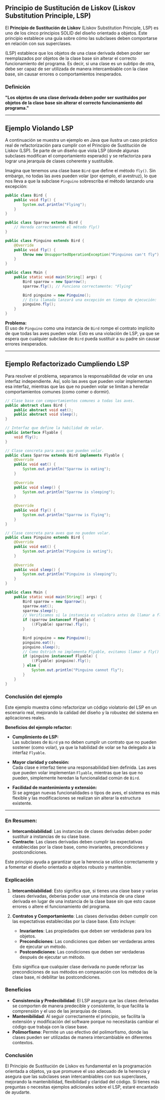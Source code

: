 ## Principio de Sustitución de Liskov (Liskov Substitution Principle, LSP)


El **Principio de Sustitución de Liskov** (Liskov Substitution Principle, LSP) es uno de los cinco principios SOLID del diseño orientado a objetos. Este principio establece una guía sobre cómo las subclases deben comportarse en relación con sus superclases. 

(LSP) establece que los objetos de una clase derivada deben poder ser reemplazados por objetos de la clase base sin alterar el correcto funcionamiento del programa. Es decir, si una clase es un subtipo de otra, debe ser capaz de ser utilizada de manera intercambiable con la clase base, sin causar errores o comportamientos inesperados.

### Definición

**"Los objetos de una clase derivada deben poder ser sustituidos por objetos de la clase base sin alterar el correcto funcionamiento del programa."**

---

## Ejemplo Violando LSP

A continuación se muestra un ejemplo en Java que ilustra un caso práctico real de refactorización para cumplir con el Principio de Sustitución de Liskov (LSP). Se parte de un diseño que viola LSP (donde algunas subclases modifican el comportamiento esperado) y se refactoriza para lograr una jerarquía de clases coherente y sustituible.

Imagina que tenemos una clase base `Bird` que define el método `fly()`. Sin embargo, no todas las aves pueden volar (por ejemplo, el avestruz), lo que nos lleva a que la subclase `Pinguino` sobrescriba el método lanzando una excepción:

```java
public class Bird {
    public void fly() {
        System.out.println("Flying");
    }
}

public class Sparrow extends Bird {
    // Hereda correctamente el método fly()
}

public class Pinguino extends Bird {
    @Override
    public void fly() {
        throw new UnsupportedOperationException("Pinguinos can't fly");
    }
}

public class Main {
    public static void main(String[] args) {
        Bird sparrow = new Sparrow();
        sparrow.fly(); // Funciona correctamente: "Flying"

        Bird pinguino = new Pinguino();
        // Esta llamada lanzará una excepción en tiempo de ejecución:
        pinguino.fly();
    }
}
```

**Problema:**  
El uso de `Pinguino` como una instancia de `Bird` rompe el contrato implícito de que todas las aves pueden volar. Esto es una violación de LSP, ya que se espera que cualquier subclase de `Bird` pueda sustituir a su padre sin causar errores inesperados.

---

## Ejemplo Refactorizado Cumpliendo LSP

Para resolver el problema, separamos la responsabilidad de volar en una interfaz independiente. Así, solo las aves que pueden volar implementan esa interfaz, mientras que las que no pueden volar se limitan a heredar comportamientos comunes (como comer o dormir).

```java
// Clase base con comportamientos comunes a todas las aves.
public abstract class Bird {
    public abstract void eat();
    public abstract void sleep();
}

// Interfaz que define la habilidad de volar.
public interface Flyable {
    void fly();
}

// Clase concreta para aves que pueden volar.
public class Sparrow extends Bird implements Flyable {
    @Override
    public void eat() {
        System.out.println("Sparrow is eating");
    }
    
    @Override
    public void sleep() {
        System.out.println("Sparrow is sleeping");
    }
    
    @Override
    public void fly() {
        System.out.println("Sparrow is flying");
    }
}

// Clase concreta para aves que no pueden volar.
public class Pinguino extends Bird {
    @Override
    public void eat() {
        System.out.println("Pinguino is eating");
    }
    
    @Override
    public void sleep() {
        System.out.println("Pinguino is sleeping");
    }
}

public class Main {
    public static void main(String[] args) {
        Bird sparrow = new Sparrow();
        sparrow.eat();
        sparrow.sleep();
        // Verificamos si la instancia es voladora antes de llamar a fly()
        if (sparrow instanceof Flyable) {
            ((Flyable) sparrow).fly();
        }

        Bird pinguino = new Pinguino();
        pinguino.eat();
        pinguino.sleep();
        // Como Ostrich no implementa Flyable, evitamos llamar a fly()
        if (pinguino instanceof Flyable) {
            ((Flyable) pinguino).fly();
        } else {
            System.out.println("Pinguino cannot fly");
        }
    }
}
```

### Conclusión del ejemplo

Este ejemplo muestra cómo refactorizar un código violatorio del LSP en un escenario real, mejorando la calidad del diseño y la robustez del sistema en aplicaciones reales.

**Beneficios del ejemplo refactor:**

- **Cumplimiento de LSP:**  
  Las subclases de `Bird` ya no deben cumplir un contrato que no pueden sostener (como volar), ya que la habilidad de volar se ha delegado a la interfaz `Flyable`.

- **Mayor claridad y cohesión:**  
  Cada clase e interfaz tiene una responsabilidad bien definida. Las aves que pueden volar implementan `Flyable`, mientras que las que no pueden, simplemente heredan la funcionalidad común de `Bird`.

- **Facilidad de mantenimiento y extensión:**  
  Si se agregan nuevas funcionalidades o tipos de aves, el sistema es más flexible y las modificaciones se realizan sin alterar la estructura existente.

---

### En Resumen:
- **Intercambiabilidad**: Las instancias de clases derivadas deben poder sustituir a instancias de su clase base.
- **Contracto**: Las clases derivadas deben cumplir las expectativas establecidas por la clase base, como invariantes, precondiciones y postcondiciones.

Este principio ayuda a garantizar que la herencia se utilice correctamente y a fomentar el diseño orientado a objetos robusto y mantenible.

### Explicación

1. **Intercambiabilidad**: Esto significa que, si tienes una clase base y varias clases derivadas, deberías poder usar una instancia de una clase derivada en lugar de una instancia de la clase base sin que esto cause errores o altere el funcionamiento del programa.

2. **Contratos y Comportamiento**: Las clases derivadas deben cumplir con las expectativas establecidas por la clase base. Esto incluye:
   - **Invariantes**: Las propiedades que deben ser verdaderas para los objetos.
   - **Precondiciones**: Las condiciones que deben ser verdaderas antes de ejecutar un método.
   - **Postcondiciones**: Las condiciones que deben ser verdaderas después de ejecutar un método.
   
   Esto significa que cualquier clase derivada no puede reforzar las precondiciones de sus métodos en comparación con los métodos de la clase base, ni debilitar las postcondiciones.

### Beneficios

- **Consistencia y Predecibilidad**: El LSP asegura que las clases derivadas se comporten de manera predecible y consistente, lo que facilita la comprensión y el uso de las jerarquías de clases.
- **Mantenibilidad**: Al seguir correctamente el principio, se facilita la extensión y modificación del software porque no necesitarás cambiar el código que trabaja con la clase base.
- **Polimorfismo**: Permite un uso efectivo del polimorfismo, donde las clases pueden ser utilizadas de manera intercambiable en diferentes contextos.

### Conclusión

El Principio de Sustitución de Liskov es fundamental en la programación orientada a objetos, ya que promueve el uso adecuado de la herencia y asegura que las subclases sean intercambiables con sus superclases, mejorando la mantenibilidad, flexibilidad y claridad del código. Si tienes más preguntas o necesitas ejemplos adicionales sobre el LSP, estaré encantado de ayudarte.
